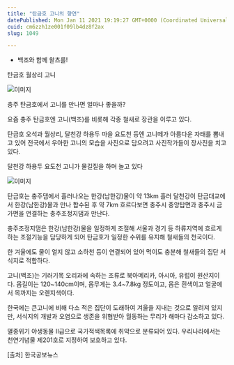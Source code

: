 ```yaml
---
title: "탄금호 고니의 향연"
datePublished: Mon Jan 11 2021 19:19:27 GMT+0000 (Coordinated Universal Time)
cuid: cm6zzh1ze001f09lb4dz8f2ax
slug: 1049

---
```



- 백조와 함께 왈츠를!

탄금호 월상리 고니

![이미지](https://cdn.hashnode.com/res/hashnode/image/upload/v1739248199650/ae46ab7b-6b4e-40f4-90dc-cbf7b01428a2.jpeg)

충주 탄금호에서 고니를 만나면 얼마나 좋을까?

요즘 충주 탄금호엔 고니(백조)를 비롯해 각종 철새로 장관을 이루고 있다.

탄금호 오석과 월상리, 달천강 하용두 마을 요도천 등엔 고니떼가 아름다운 자태를 뽐내고 있어 전국에서 우아한 고니의 모습을 사진으로 담으려고 사진작가들이 장사진을 치고 있다.

달천강 하용두 요도천 고니가 물길질을 하며 놀고 있다

![이미지](https://cdn.hashnode.com/res/hashnode/image/upload/v1739248201248/9ad21791-b19f-45c7-ba85-7f3573c412ec.jpeg)

탄금호는 충주댐에서 흘러나오는 한강(남한강)물이 약 13km 흘러 달천강이 탄금대교에서 한강(남한강)물과 만나 합수된 후 약 7km 흐르다보면 충주시 중앙탑면과 충주시 금가면을 연결하는 충주조정지댐과 만난다.

충주조정지댐은 한강(남한강)물을 일정하게 조절해 서울과 경기 등 하류지역에 흐르게 하는 조절기능을 담당하게 되어 탄금호가 일정한 수위를 유지해 철새들의 천국이다.

한 겨울에도 물이 얼지 않고 소하천 등이 연결되어 있어 먹이도 충분해 철새들의 집단 서식지로 적합하다.

고니(백조)는 기러기목 오리과에 속하는 조류로 북아메리카, 아시아, 유럽이 원산지이다. 몸길이는 120~140cm이며, 몸무게는 3.4~7.8kg 정도이고, 몸은 흰색이고 얼굴에서 목까지는 오렌지색이다.

한국에는 큰고니에 비해 다소 적은 집단이 도래하여 겨울을 지내는 것으로 알려져 있지만, 서식지의 개발과 오염으로 생존을 위협받아 월동하는 무리가 해마다 감소하고 있다.

멸종위기 야생동물 Ⅱ급으로 국가적색목록에 취약으로 분류되어 있다. 우리나라에서는 천연기념물 제201호로 지정하여 보호하고 있다.

[출처] 한국공보뉴스